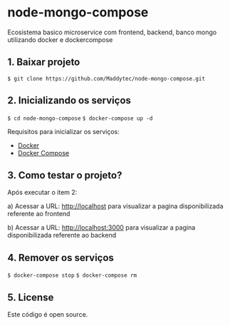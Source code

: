 # node-mongo-compose
Ecosistema basico microservice com frontend, backend, banco mongo utilizando docker e dockercompose

## 1. Baixar projeto
`$ git clone https://github.com/Maddytec/node-mongo-compose.git`

## 2. Inicializando os serviços
`$ cd node-mongo-compose`
`$ docker-compose up -d`

Requisitos para inicializar os serviços:
* [Docker](https://docs.docker.com/get-docker/)
* [Docker Compose](https://docs.docker.com/compose/install/)

## 3. Como testar o projeto?

Após executar o item 2:

a) Acessar a URL: [http://localhost](http://localhost) para visualizar a pagina disponibilizada referente ao frontend

b) Acessar a URL: [http://localhost:3000](http://localhost:3000) para visualizar a pagina disponibilizada referente ao backend

## 4. Remover os serviços
`$ docker-compose stop`
`$ docker-compose rm`

## 5. License
Este código é open source.
